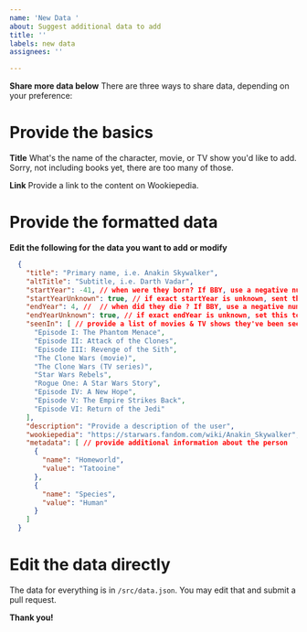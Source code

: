 ```yaml
---
name: 'New Data '
about: Suggest additional data to add
title: ''
labels: new data
assignees: ''

---
```


**Share more data below**
There are three ways to share data, depending on your preference:

# Provide the basics

**Title**
What's the name of the character, movie, or TV show you'd like to add. Sorry, not including books yet, there are too many of those.

**Link**
Provide a link to the content on Wookiepedia.

# Provide the formatted data

**Edit the following for the data you want to add or modify**

```json
  {
    "title": "Primary name, i.e. Anakin Skywalker",
    "altTitle": "Subtitle, i.e. Darth Vadar",
    "startYear": -41, // when were they born? If BBY, use a negative number, ABY use a positive
    "startYearUnknown": true, // if exact startYear is unknown, sent this to true
    "endYear": 4, //  // when did they die ? If BBY, use a negative number, ABY use a positive
    "endYearUnknown": true, // if exact endYear is unknown, set this to true
    "seenIn": [ // provide a list of movies & TV shows they've been seen in
      "Episode I: The Phantom Menace",
      "Episode II: Attack of the Clones",
      "Episode III: Revenge of the Sith",
      "The Clone Wars (movie)",
      "The Clone Wars (TV series)",
      "Star Wars Rebels",
      "Rogue One: A Star Wars Story",
      "Episode IV: A New Hope",
      "Episode V: The Empire Strikes Back",
      "Episode VI: Return of the Jedi"
    ],
    "description": "Provide a description of the user",
    "wookiepedia": "https://starwars.fandom.com/wiki/Anakin_Skywalker", // provide the full URL to their wookiepedia page
    "metadata": [ // provide additional information about the person
      {
        "name": "Homeworld",
        "value": "Tatooine"
      },
      {
        "name": "Species",
        "value": "Human"
      }
    ]
  }
```

# Edit the data directly

The data for everything is in `/src/data.json`. You may edit that and submit a pull request.

**Thank you!**
